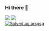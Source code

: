 ### Hi there 👋

<!--
**arsgsg1/arsgsg1** is a ✨ _special_ ✨ repository because its `README.md` (this file) appears on your GitHub profile.

Here are some ideas to get you started:

- 🔭 I’m currently working on ...
- 🌱 I’m currently learning ...
- 👯 I’m looking to collaborate on ...
- 🤔 I’m looking for help with ...
- 💬 Ask me about ...
- 📫 How to reach me: ...
- 😄 Pronouns: ...
- ⚡ Fun fact: ...
-->
<a href="https://www.notion.so/shpc/6b8a0ced4f504f988e55d814f8ab3f66" target="_blank"><img src="https://img.shields.io/badge/about me-black?style=뱃지모양&logo=Notion&logoColor=white"/></a>
<a href="https://andrewyun.tistory.com/" target="_blank"><img src="https://img.shields.io/badge/Blog-green?style=뱃지모양&logo=Blog&logoColor=white"/></a>
<br>
[![Solved.ac
arsgsg](http://mazassumnida.wtf/api/v2/generate_badge?boj=arsgsg)](https://solved.ac/arsgsg)
</br>
